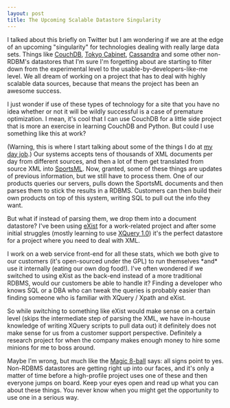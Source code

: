 ```yaml
--- 
layout: post
title: The Upcoming Scalable Datastore Singularity
---
```

<p>I talked about this briefly on Twitter but I am wondering if we are at the edge of an upcoming "singularity" for technologies dealing with really large data sets.  Things like <a href="http://couchdb.apache.org">CouchDB</a>, <a href="http://tokyocabinet.sourceforge.net/">Tokyo Cabinet</a>, <a href="http://incubator.apache.org/cassandra/">Cassandra</a> and some other non-RDBM's datastores that I'm sure I'm forgetting about are starting to filter down from the experimental level to the usable-by-developers-like-me level.  We all dream of working on a project that has to deal with highly scalable data sources, because that means the project has been an awesome success.</p>
<p>
I just wonder if use of these types of technology for a site that you have no idea whether or not it will be wildly successful is a case of premature optimization.  I mean, it's cool that I can use CouchDB for a little side project that is more an exercise in learning CouchDB and Python.  But could I use something like this at work?
</p>
<p>(Warning, this is where I start talking about some of the things I do at <a href="http://www.xmlteam.com">my day job</a>.) Our systems accepts tens of thousands of XML documents per day from different sources, and then a lot of them get translated from source XML into <a href="http://en.wikipedia.org/wiki/SportsML">SportsML</a>.  Now, granted, some of these things are updates of previous information, but we still have to process them.  One of our products queries our servers, pulls down the SportsML documents and then parses them to stick the results in a RDBMS.  Customers can then build their own products on top of this system, writing SQL to pull out the info they want.
</p>
<p>
But what if instead of parsing them, we drop them into a document datastore?  I've been using <a href="http://exist.sourceforge.net">eXist</a> for a work-related project and after some initial struggles (mostly learning to use <a href="http://www.w3.org/TR/xquery/">XQuery 1.0</a>) it's the perfect datastore for a project where you need to deal with XML.</p>
<p>
I work on a web service front-end for all these stats, which we both give to our customers (it's open-sourced under the GPL) to run themselves *and* use it internally (eating our own dog food!).  I've often wondered if we switched to using eXist as the back-end instead of a more traditional RDBMS, would our customers be able to handle it?  Finding a developer who knows SQL or a DBA who can tweak the queries is probably easier than finding someone who is familiar with XQuery / Xpath and eXist.</p>
<p>So while switching to something like eXist would make sense on a certain level (skips the intermediate step of parsing the XML, we have in-house knowledge of writing XQuery scripts to pull data out) it definitely does not make sense for us from a customer support perspective.  Definitely a research project for when the company makes enough money to hire some minions for me to boss around.
</p>
<p>
Maybe I'm wrong, but much like the <a href="http://en.wikipedia.org/wiki/Magic_8-Ball">Magic 8-ball</a> says: all signs point to yes.  Non-RDBMS datastores are getting right up into our faces, and it's only a matter of time before a high-profile project uses one of these and then everyone jumps on board.  Keep your eyes open and read up what you can about these things.  You never know when you might get the opportunity to use one in a serious way.
</p>
